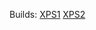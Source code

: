 Builds:
[XPS1](https://github.com/mororke1/surfing/blob/main/xps1.md)
[XPS2](https://github.com/mororke1/surfing/blob/main/xps2.md)
